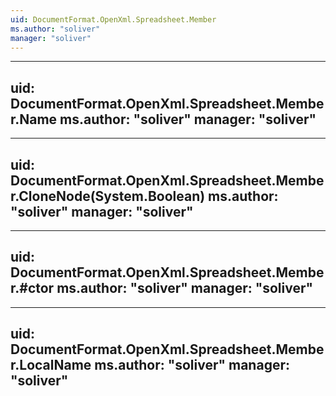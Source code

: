 ```yaml
---
uid: DocumentFormat.OpenXml.Spreadsheet.Member
ms.author: "soliver"
manager: "soliver"
---
```


---
uid: DocumentFormat.OpenXml.Spreadsheet.Member.Name
ms.author: "soliver"
manager: "soliver"
---

---
uid: DocumentFormat.OpenXml.Spreadsheet.Member.CloneNode(System.Boolean)
ms.author: "soliver"
manager: "soliver"
---

---
uid: DocumentFormat.OpenXml.Spreadsheet.Member.#ctor
ms.author: "soliver"
manager: "soliver"
---

---
uid: DocumentFormat.OpenXml.Spreadsheet.Member.LocalName
ms.author: "soliver"
manager: "soliver"
---
